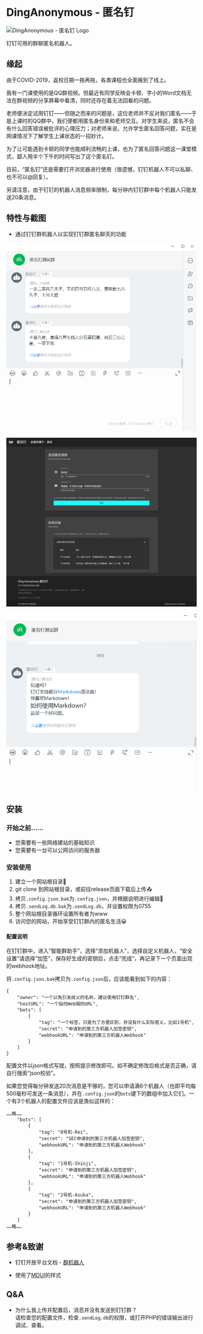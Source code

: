 # DingAnonymous - 匿名钉

![DingAnonymous - 匿名钉 Logo](img/favicon.ico)

钉钉可用的群聊匿名机器人。

## 缘起

由于COVID-2019，返校日期一拖再拖，各类课程也全面搬到了线上。

我有一门课使用的是QQ群视频。但最近有同学反映会卡顿、字小的Word文档无法在群视频的分享屏幕中看清，同时还存在着无法回看的问题。

老师便决定试用钉钉——但随之而来的问题是，这位老师并不反对我们匿名——于是上课时的QQ群中，我们便都用匿名身份来和老师交互。对学生来说，匿名不会有什么回答错误被批评的心理压力；对老师来说，允许学生匿名回答问题，实在是网课情况下了解学生上课状态的一招妙计。

为了让可能遇到卡顿的同学也能顺利流畅的上课，也为了匿名回答问题这一课堂模式，鄙人用半个下午的时间写出了这个匿名钉。

目前，“匿名钉”还是需要打开浏览器进行使用（很遗憾，钉钉机器人不可以私聊、也不可以@回复）。

另请注意，由于钉钉的机器人消息频率限制，每分钟内钉钉群中每个机器人只能发送20条消息。

## 特性与截图

- 通过钉钉群机器人以实现钉钉群匿名聊天的功能

![image-20200403175737283](img/image-20200403175737283.png)

![image-20200403175857656](img/image-20200403175857656.png)

![image-20200403180142015](img/image-20200403180142015.png)

## 安装

### 开始之前……

- 您需要有一些网络建站的基础知识
- 您需要有一台可以公网访问的服务器

### 安装使用

1. 建立一个网站根目录📂
2. git clone 到网站根目录，或前往release页面下载后上传📤
3. 拷贝`.config.json.bak`为`.config.json`，并根据说明进行编辑📝
4. 拷贝`.sendLog.db.bak`为`.sendLog.db`，并设置权限为0755
5. 整个网站根目录循环设置所有者为www
6. 访问您的网站，开始享受钉钉群内的匿名生活😀

#### 配置说明

在钉钉群中，进入“智能群助手”，选择“添加机器人”，选择自定义机器人，“安全设置”请选择“加签”，保存好生成的密钥后，点击“完成”，再记录下一个页面出现的webhook地址。

将`.config.json.bak`拷贝为`.config.json`后，应该能看到如下的内容：

```
{
    "owner": "一个以免引发歧义的名称，建议使用钉钉群名",
    "hostURL": "一个指向Web端的URL",
    "bots": [
        {
            "tag": "一个标签，只是为了方便区别，并没有什么实际意义，比如1号机",
            "secret": "申请到的第三方机器人加签密钥",
            "webhookURL": "申请到的第三方机器人Webhook"
        }
    ]
}
```

配置文件以json格式写就，按照提示修改即可。如不确定修改后格式是否正确，请自行搜索“json校验”。

如果您觉得每分钟发送20次消息是不够的，您可以申请满6个机器人（也即平均每500毫秒可发送一条消息），并在`.config.json`的`bots`键下的数组中加入它们。一个有3个机器人的配置文件应该是类似这样的：

```
……略……
    "bots": [
        {
            "tag": "0号机-Rei",
            "secret": "SEC申请到的第三方机器人加签密钥",
            "webhookURL": "申请到的第三方机器人Webhook"
        },
        {
            "tag": "1号机-Shinji",
            "secret": "申请到的第三方机器人加签密钥",
            "webhookURL": "申请到的第三方机器人Webhook"
        },
        {
            "tag": "2号机-Asuka",
            "secret": "申请到的第三方机器人加签密钥",
            "webhookURL": "申请到的第三方机器人Webhook"
        }
    ]
……略……
```

## 参考&致谢

- 钉钉开放平台文档 - [群机器人](https://ding-doc.dingtalk.com/doc#/serverapi2/qf2nxq/26eaddd5)

- 使用了[MDUI](https://www.mdui.org/)的样式

## Q&A

- 为什么我上传并配置后，消息并没有发送到钉钉群？  
  请检查您的配置文件，检查`.sendLog.db`的权限，或打开PHP的错误输出进行调试、查看。

